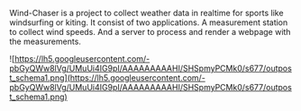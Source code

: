 Wind-Chaser is a project to collect weather data in realtime for sports like windsurfing or kiting. It consist of two applications. A measurement station to collect wind speeds. And a server to process and render a webpage with the measurements.

![https://lh5.googleusercontent.com/-pbGyQWw8lVg/UMuUi4IG9pI/AAAAAAAAAHI/SHSpmyPCMk0/s677/outpost_schema1.png](https://lh5.googleusercontent.com/-pbGyQWw8lVg/UMuUi4IG9pI/AAAAAAAAAHI/SHSpmyPCMk0/s677/outpost_schema1.png)

